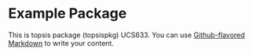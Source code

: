 # Example Package
This is topsis package (topsispkg) UCS633. You can use
[Github-flavored Markdown](https://guides.github.com/features/mastering-markdown/)
to write your content.


